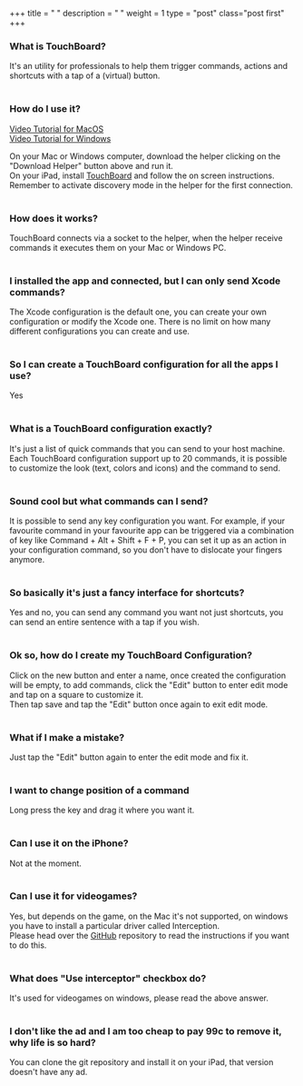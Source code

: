 +++
title = " "
description = " "
weight = 1
type = "post"
class="post first"
+++

### What is TouchBoard? 
It's an utility for professionals to help them trigger commands, actions and shortcuts with a tap of a (virtual) button. 
<br>
<br>

### How do I use it?  
[Video Tutorial for MacOS](https://youtu.be/tHSVlu53U5A)  
[Video Tutorial for Windows](https://youtu.be/DebcedpwQgw)  

On your Mac or Windows computer, download the helper clicking on the "Download Helper" button above and run it.  
On your iPad, install [TouchBoard](https://itunes.apple.com/app/id1187810998?mt=8&at=1001lpzu) and follow the on screen instructions.  
Remember to activate discovery mode in the helper for the first connection.
<br>
<br>

### How does it works?  
TouchBoard connects via a socket to the helper, when the helper receive commands  it executes them on your Mac or Windows PC.
<br>
<br>

### I installed the app and connected, but I can only send Xcode commands?  
The Xcode configuration is the default one, you can create your own configuration or modify the Xcode one. There is no limit on how many different configurations you can create and use.
<br>
<br>

### So I can create a TouchBoard configuration for all the apps I use?  
Yes
<br>
<br>

### What is a TouchBoard configuration exactly?  
It's just a list of quick commands that you can send to your host machine.  
Each TouchBoard configuration support up to 20 commands, it is possible to customize the look (text, colors and icons) and the command to send.
<br>
<br>

### Sound cool but what commands can I send?  
It is possible to send any key configuration you want. For example, if your favourite command in your favourite app can be triggered via a combination of key like Command + Alt + Shift + F + P, you can set it up as an action in your configuration command, so you don't have to dislocate your fingers anymore.
<br>
<br>

### So basically it's just a fancy interface for shortcuts?  
Yes and no, you can send any command you want not just shortcuts, you can send an entire sentence with a tap if you wish.
<br>
<br>

### Ok so, how do I create my TouchBoard Configuration?  
Click on the new button and enter a name, once created the configuration will be empty, to add commands, click the "Edit" button to enter edit mode and tap on a square to customize it.  
Then tap save and tap the "Edit" button once again to exit edit mode.
<br>
<br>

### What if I make a mistake?
Just tap the "Edit" button again to enter the edit mode and fix it.
<br>
<br>

### I want to change position of a command
Long press the key and drag it where you want it.
<br>
<br>


### Can I use it on the iPhone?
Not at the moment.
<br>
<br>

### Can I use it for videogames? 
Yes, but depends on the game, on the Mac it's not supported, on windows you have to install a particular driver called Interception.  
Please head over the [GitHub](https://github.com/xeo-it/touchboard) repository to read the instructions if you want to do this.
<br>
<br>

### What does "Use interceptor" checkbox do?  
It's used for videogames on windows, please read the above answer.
<br>
<br>

### I don't like the ad and I am too cheap to pay 99c to remove it, why life is so hard?
You can clone the git repository and install it on your iPad, that version doesn't have any ad.

